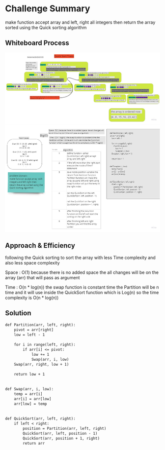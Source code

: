 # Challenge Summary
<!-- Description of the challenge -->
make function accept array and left, right  all integers then return the array sorted using the Quick sorting algorithm

## Whiteboard Process
<!-- Embedded whiteboard image -->
![](../../images/QuickSortTrace.jpg)
![](../../images/QuickSort_whiteboard.jpg)
## Approach & Efficiency
<!-- What approach did you take? Why? What is the Big O space/time for this approach? -->
following the  Quick sorting to sort the array with less Time complexity and also less space complexity 

Space : O(1) because there is no added space  the all changes will be on the array (arr) that will pass as argument

Time : O(n * log(n))  the swap function is constant time the Partition will be  n time and it will use inside the QuickSort function which is Log(n) so the time complexity is O(n * log(n))

## Solution
<!-- Show how to run your code, and examples of it in action -->

```
def Partition(arr, left, right):
    pivot = arr[right]
    low = left - 1

    for i in range(left, right):
        if arr[i] <= pivot:
            low += 1
            Swap(arr, i, low)
    Swap(arr, right, low + 1)

    return low + 1


def Swap(arr, i, low):
    temp = arr[i]
    arr[i] = arr[low]
    arr[low] = temp


def QuickSort(arr, left, right):
    if left < right:
        position = Partition(arr, left, right)
        QuickSort(arr, left, position - 1)
        QuickSort(arr, position + 1, right)
        return arr
```
